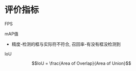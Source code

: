 # 评价指标



FPS

mAP值

* 精度-检测的框与实际符不符合, 召回率-有没有框没检测到

IoU

$$IoU = \frac{Area of Overlap}{Area of Union}$$

